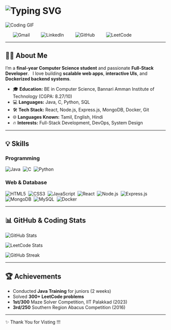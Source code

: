 # <img src="https://readme-typing-svg.herokuapp.com?font=Fira+Code&size=50&color=0078D7&center=true&vCenter=true&width=900&lines=Hi+%F0%9F%91%8B,+I'm+Prasanna+Kumar" alt="Typing SVG" />

![Coding GIF](https://media4.giphy.com/media/v1.Y2lkPTc5MGI3NjExM2dpNjRyOWJpbDB6NHdjOTJib0ZpY2pwc3R5NmJpZHBqZnEyZzZ5YiZlcD12MV9pbnRlcm5hbF9naWZfYnlfaWQmY3Q9Zw/qgQUggAC3Pfv687qPC/giphy.gif)

<p align="left">
  <a href="mailto:prasannakumarmofficial@gmail.com" target="_blank" style="text-decoration:none">
    <img src="https://img.shields.io/badge/Gmail-D14836?style=for-the-badge&logo=gmail&logoColor=white" alt="Gmail" style="border:none;"/>
  </a>
  <a href="https://www.linkedin.com/in/prasanna-kumar-m-346694273/" target="_blank" style="text-decoration:none">
    <img src="https://img.shields.io/badge/linkedin-0077B5?style=for-the-badge&logo=linkedin&logoColor=white" alt="LinkedIn" style="border:none;"/>
  </a>
  <a href="https://github.com/PrasannaKumar-official" target="_blank" style="text-decoration:none">
    <img src="https://img.shields.io/badge/GitHub-100000?style=for-the-badge&logo=github&logoColor=white" alt="GitHub" style="border:none;"/>
  </a>
  <a href="https://leetcode.com/u/prasannakumarmofficial/" target="_blank" style="text-decoration:none">
    <img src="https://img.shields.io/badge/LeetCode-000000?style=for-the-badge&logo=leetcode&logoColor=yellow" alt="LeetCode" style="border:none;"/>
  </a>
</p>

---

## 👨‍💻 About Me
I’m a **final-year Computer Science student** and passionate **Full-Stack Developer**.  
I love building **scalable web apps**, **interactive UIs**, and **Dockerized backend systems**.

- 🎓 **Education:** BE in Computer Science, Bannari Amman Institute of Technology (CGPA: 8.27/10)  
- 💻 **Languages:** Java, C, Python, SQL  
- 🛠️ **Tech Stack:** React, Node.js, Express.js, MongoDB, Docker, Git  
- 🌐 **Languages Known:** Tamil, English, Hindi  
- 🔥 **Interests:** Full-Stack Development, DevOps, System Design  

---

## 💡 Skills

### Programming
![Java](https://img.shields.io/badge/Java-ED8B00?style=for-the-badge&logo=java&logoColor=white) 
![C](https://img.shields.io/badge/C-00599C?style=for-the-badge&logo=c&logoColor=white) 
![Python](https://img.shields.io/badge/Python-3776AB?style=for-the-badge&logo=python&logoColor=white) 


### Web & Database
![HTML5](https://img.shields.io/badge/HTML5-E34F26?style=for-the-badge&logo=html5&logoColor=white) 
![CSS3](https://img.shields.io/badge/CSS3-1572B6?style=for-the-badge&logo=css3&logoColor=white) 
![JavaScript](https://img.shields.io/badge/JavaScript-F7DF1E?style=for-the-badge&logo=javascript&logoColor=black) 
![React](https://img.shields.io/badge/React-61DAFB?style=for-the-badge&logo=react&logoColor=black) 
![Node.js](https://img.shields.io/badge/Node.js-339933?style=for-the-badge&logo=node.js&logoColor=white) 
![Express.js](https://img.shields.io/badge/Express.js-000000?style=for-the-badge&logo=express&logoColor=white) 
![MongoDB](https://img.shields.io/badge/MongoDB-47A248?style=for-the-badge&logo=mongodb&logoColor=white) 
![MySQL](https://img.shields.io/badge/MySQL-4479A1?style=for-the-badge&logo=mysql&logoColor=white) 
![Docker](https://img.shields.io/badge/Docker-2496ED?style=for-the-badge&logo=docker&logoColor=white) 

---

## 📊 GitHub & Coding Stats

![GitHub Stats](https://github-readme-stats.vercel.app/api?username=PrasannaKumar-official&show_icons=true&theme=light&hide_border=false&count_private=true)

![LeetCode Stats](https://leetcard.jacoblin.cool/prasannakumarmofficial?ext=heatmap&theme=light&font=Source_Code_Pro&width=600&height=300&radius=15)

![GitHub Streak](https://github-readme-streak-stats.herokuapp.com/?user=PrasannaKumar-official&theme=light&hide_border=false)


---

## 🏆 Achievements
- Conducted **Java Training** for juniors (2 weeks)  
- Solved **300+ LeetCode problems**  
- **1st/300** Maze Solver Competition, IIT Palakkad (2023)  
- **3rd/250** Southern Region Abacus Competition (2016)  

---

✨ Thank You for Visting !!!
